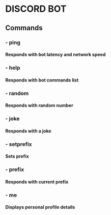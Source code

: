 # DISCORD BOT

## Commands

### - ping

#### Responds with bot latency and network speed

### - help

#### Responds with bot commands list

### - random

#### Responds with random number

### - joke

#### Responds with a joke

### - setprefix

#### Sets prefix

### - prefix

#### Responds with current prefix

### - me

#### Displays personal profile details
